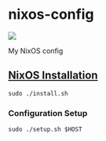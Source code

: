 # nixos-config

![](https://img.shields.io/badge/OS-NixOS-6e9bcb?logo=NixOS)

My NixOS config

## [NixOS Installation](https://nixos.org/download.html#nixos-iso)
```
sudo ./install.sh
```

### Configuration Setup
```
sudo ./setup.sh $HOST
```
